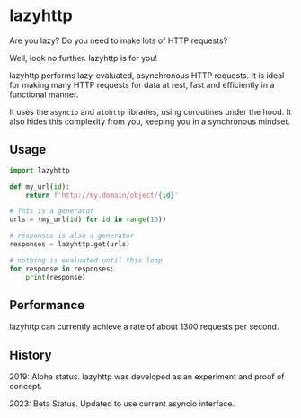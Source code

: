 # lazyhttp

Are you lazy? Do you need to make lots of HTTP requests?

Well, look no further. lazyhttp is for you!

lazyhttp performs lazy-evaluated, asynchronous HTTP requests. It is ideal for making many HTTP requests for data at rest, fast and efficiently in a functional manner.

It uses the `asyncio` and `aiohttp` libraries, using coroutines under the hood. It also hides this complexity from you, keeping you in a synchronous mindset.

## Usage

```python
import lazyhttp

def my_url(id):
    return f'http://my.domain/object/{id}'

# This is a generator
urls = (my_url(id) for id in range(10))

# responses is also a generator
responses = lazyhttp.get(urls)

# nothing is evaluated until this loop
for response in responses:
    print(response)
```

## Performance
lazyhttp can currently achieve a rate of about 1300 requests per second.

## History

2019: Alpha status. lazyhttp was developed as an experiment and proof of concept.

2023: Beta Status. Updated to use current asyncio interface.
